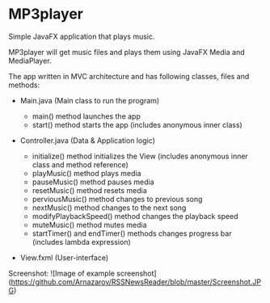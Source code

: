 # MP3player
Simple JavaFX application that plays music.

MP3player will get music files and plays them using JavaFX Media and MediaPlayer.

The app written in MVC architecture and has following classes, files and methods: 
  - Main.java (Main class to run the program)
      - main() method launches the app
      - start() method starts the app (includes anonymous inner class)
  
  - Controller.java (Data & Application logic)
      - initialize() method initializes the View (includes anonymous inner class and method reference)
      - playMusic() method plays media
      - pauseMusic() method pauses media
      - resetMusic() method resets media
      - perviousMusic() method changes to previous song
      - nextMusic() method changes to the next song
      - modifyPlaybackSpeed() method changes the playback speed
      - muteMusic() method mutes media
      - startTimer() and endTimer() methods changes progress bar (includes lambda expression) 
 
 - View.fxml (User-interface)
 
 Screenshot:
 ![Image of example screenshot] (https://github.com/Arnazarov/RSSNewsReader/blob/master/Screenshot.JPG)

